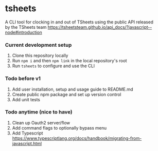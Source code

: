 # tsheets
A CLI tool for clocking in and out of TSheets using the public API released by the TSheets team https://tsheetsteam.github.io/api_docs/?javascript--node#introduction

### Current development setup
1. Clone this repository locally
2. Run `npm i` and then `npm link` in the local repository's root
3. Run `tsheets` to configure and use the CLI

### Todo before v1
1. Add user installation, setup and usage guide to README.md
2. Create public npm package and set up version control
3. Add unit tests

### Todo anytime (nice to have)
1. Clean up Oauth2 server/flow
2. Add command flags to optionally bypass menu
3. Add Typescript https://www.typescriptlang.org/docs/handbook/migrating-from-javascript.html
